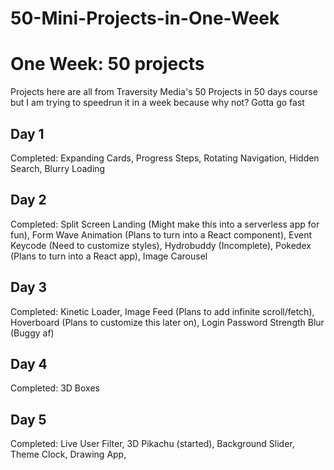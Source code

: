 # 50-Mini-Projects-in-One-Week

One Week: 50 projects
============================
Projects here are all from Traversity Media's 50 Projects in 50 days course but I am trying to speedrun it in a week because why not?
Gotta go fast

Day 1
----------
Completed: Expanding Cards, Progress Steps, Rotating Navigation, Hidden Search, Blurry Loading

Day 2
----------
Completed: Split Screen Landing (Might make this into a serverless app for fun), Form Wave Animation (Plans to turn into a React component), Event Keycode (Need to customize styles), Hydrobuddy (Incomplete), Pokedex (Plans to turn into a React app), Image Carousel

Day 3
----------
Completed: Kinetic Loader, Image Feed (Plans to add infinite scroll/fetch), Hoverboard (Plans to customize this later on), Login Password Strength Blur (Buggy af)

Day 4
----------
Completed: 3D Boxes

Day 5
----------
Completed: Live User Filter, 3D Pikachu (started), Background Slider, Theme Clock, Drawing App,
